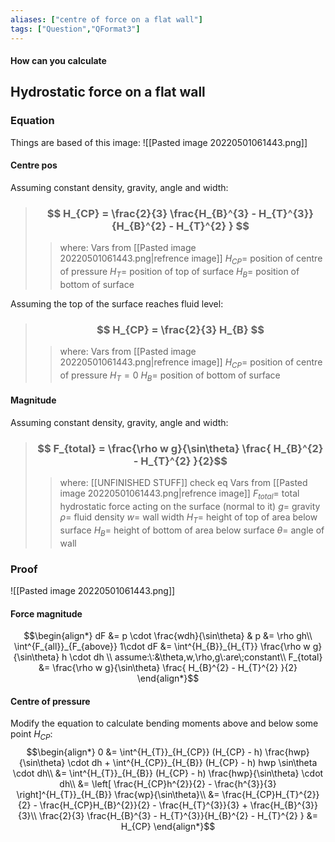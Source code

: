 ```yaml
---
aliases: ["centre of force on a flat wall"]
tags: ["Question","QFormat3"]
---
```


#### How can you calculate
## Hydrostatic force on a flat wall
### Equation
Things are based of this image:
![[Pasted image 20220501061443.png]]
#### Centre pos

Assuming constant density, gravity, angle and width:
> ### $$ H_{CP} = \frac{2}{3} \frac{H_{B}^{3} - H_{T}^{3}}{H_{B}^{2} - H_{T}^{2} } $$
>> where: 
>> Vars from [[Pasted image 20220501061443.png|refrence image]]
>> $H_{CP}=$ position of centre of pressure
>> $H_T=$ position of top of surface
>> $H_B=$ position of bottom of surface 

Assuming the top of the surface reaches fluid level:

> ### $$ H_{CP} = \frac{2}{3} H_{B} $$
>> where: 
>> Vars from [[Pasted image 20220501061443.png|refrence image]]
>> $H_{CP}=$ position of centre of pressure
>> $H_T=0$ 
>> $H_B=$ position of bottom of surface 

#### Magnitude

Assuming constant density, gravity, angle and width:
> ### $$ F_{total} = \frac{\rho w g}{\sin\theta} \frac{ H_{B}^{2} - H_{T}^{2} }{2}$$ 
>> where: [[UNFINISHED STUFF]] check eq
>> Vars from [[Pasted image 20220501061443.png|refrence image]]
>> $F_{total}=$ total hydrostatic force acting on the surface (normal to it)
>> $g=$ gravity
>> $\rho=$ fluid density
>> $w=$ wall width
>> $H_{T}=$ height of top of area below surface
>> $H_{B}=$ height of bottom of area below surface
>> $\theta=$ angle of wall

### Proof
![[Pasted image 20220501061443.png]]
#### Force magnitude
$$\begin{align*}
dF &= p \cdot \frac{wdh}{\sin\theta} & p &= \rho gh\\
\int^{F_{all}}_{F_{above}} 1\cdot dF &= \int^{H_{B}}_{H_{T}} \frac{\rho w g}{\sin\theta} h \cdot dh \\
assume:\:&\theta,w,\rho,g\:are\;constant\\
F_{total} &= \frac{\rho w g}{\sin\theta} \frac{ H_{B}^{2} - H_{T}^{2} }{2}
\end{align*}$$

#### Centre of pressure
Modify the equation to calculate bending moments above and below some point $H_{CP}$:
$$\begin{align*}
0 &= \int^{H_{T}}_{H_{CP}} (H_{CP} - h) \frac{hwp}{\sin\theta} \cdot dh + \int^{H_{CP}}_{H_{B}} (H_{CP} - h) hwp \sin\theta \cdot dh\\
 &= \int^{H_{T}}_{H_{B}} (H_{CP} - h) \frac{hwp}{\sin\theta} \cdot dh\\
&=  \left[ \frac{H_{CP}h^{2}}{2} - \frac{h^{3}}{3} \right]^{H_{T}}_{H_{B}}  \frac{wp}{\sin\theta}\\
&= \frac{H_{CP}H_{T}^{2}}{2} - \frac{H_{CP}H_{B}^{2}}{2} - \frac{H_{T}^{3}}{3} + \frac{H_{B}^{3}}{3}\\
\frac{2}{3} \frac{H_{B}^{3} - H_{T}^{3}}{H_{B}^{2} - H_{T}^{2} } &= H_{CP}
\end{align*}$$